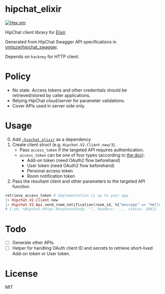 # hipchat_elixir

[![Hex.pm](https://img.shields.io/hexpm/v/hipchat_elixir.svg)](https://hex.pm/packages/hipchat_elixir)

HipChat client library for [Elixir](http://elixir-lang.org).

Generated from HipChat Swagger API specifications in [ymtszw/hipchat_swagger](https://github.com/ymtszw/hipchat_swagger).

Depends on `hackney` for HTTP client.

# Policy

- No state. Access tokens and other credentials should be retrieved/stored by caller applications.
- Relying HipChat cloud/server for parameter validations.
- Cover APIs used in server side only.

# Usage

0. Add [`:hipchat_elixir`](https://hex.pm/packages/hipchat_elixir) as a dependency
1. Create client struct (e.g. `Hipchat.V2.Client.new/3`).
    - Pass `access_token` if the targeted API requires authentication.
    - `access_token` can be one of four types (according to
      [the doc](https://developer.atlassian.com/hipchat/guide/hipchat-rest-api/api-access-tokens)):
        - Add-on token (need OAuth2 flow beforehand)
        - User token (need OAuth2 flow beforehand)
        - Personal access token
        - Room notification token
2. Pass the resultant client and other parameters to the targeted API function.
  ```elixir
  retrieve_access_token # Implementation is up to your app
  |> Hipchat.V2.Client.new
  |> Hipchat.V2.Api.send_room_notification(room_id, %{"message" => "Hello hipchat!"})
  # {:ok, %Hipchat.Httpc.Response{body: "", headers: ..., status: 204}}
  ```

# Todo

- [ ] Generate other APIs.
- [ ] Helper for handling OAuth client ID and secrets to retrieve short-lived Add-on token or User token.

# License

MIT
